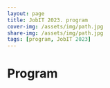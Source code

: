 ```yaml
---
layout: page
title: JobIT 2023. program
cover-img: /assets/img/path.jpg
share-img: /assets/img/path.jpg
tags: [program, JobIT 2023]
---
```


# Program
